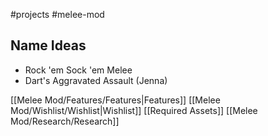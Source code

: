 #projects #melee-mod
## Name Ideas
- Rock 'em Sock 'em Melee
- Dart's Aggravated Assault (Jenna)

[[Melee Mod/Features/Features|Features]]
[[Melee Mod/Wishlist/Wishlist|Wishlist]]
[[Required Assets]]
[[Melee Mod/Research/Research]]